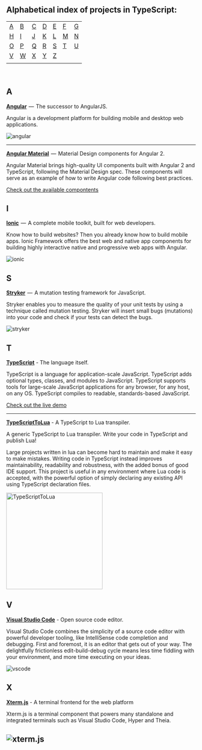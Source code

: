 ## Alphabetical index of projects in TypeScript:

|       |       |       |       |       |       |       |
|---    |---    |---    |---    |---    |---    |    ---|
|[A](#a)|[B](#b)|[C](#c)|[D](#d)|[E](#e)|[F](#f)|[G](#g)|
|[H](#h)|[I](#i)|[J](#j)|[K](#k)|[L](#l)|[M](#m)|[N](#n)|
|[O](#o)|[P](#p)|[Q](#q)|[R](#r)|[S](#s)|[T](#t)|[U](#u)|
|[V](#v)|[W](#w)|[X](#x)|[Y](#y)|[Z](#z)|       |       |
|       |       |       |       |       |       |       |

<br>

## A

[**Angular**](https://github.com/angular/angular)  —  The successor to AngularJS.

Angular is a development platform for building mobile and desktop web applications.

![angular](https://angular.io/resources/images/logos/angular2/angular.png)

---
[**Angular Material**](https://github.com/angular/material2)  —  Material Design components for Angular 2.

Angular Material brings high-quality UI components built with Angular 2 and TypeScript, following the Material Design spec. These components will serve as an example of how to write Angular code following best practices.

[Check out the available compontents](https://material.angular.io/components)

## I

[**Ionic**](https://github.com/driftyco/ionic)  —  A complete mobile toolkit, built for web developers.

Know how to build websites? Then you already know how to build mobile apps. Ionic Framework offers the best web and native app components for building highly interactive native and progressive web apps with Angular.

![ionic](https://ionicframework.com/img/ionic-logo.png)

## S

[**Stryker**](https://github.com/stryker-mutator/stryker)  —  A mutation testing framework for JavaScript.

Stryker enables you to measure the quality of your unit tests by using a technique called mutation testing. Stryker will insert small bugs (mutations) into your code and check if your tests can detect the bugs.

![stryker](http://stryker-mutator.github.io/images/stryker_205x205.png)

## T

[**TypeScript**](https://github.com/Microsoft/TypeScript) - The language itself.

TypeScript is a language for application-scale JavaScript. TypeScript adds optional types, classes, and modules to JavaScript. TypeScript supports tools for large-scale JavaScript applications for any browser, for any host, on any OS. TypeScript compiles to readable, standards-based JavaScript.

[Check out the live demo](http://www.typescriptlang.org/play/)

---
[**TypeScriptToLua**](https://github.com/TypeScriptToLua/TypeScriptToLua) - A TypeScript to Lua transpiler.

A generic TypeScript to Lua transpiler. Write your code in TypeScript and publish Lua!

Large projects written in lua can become hard to maintain and make it easy to make mistakes. Writing code in TypeScript instead improves maintainability, readability and robustness, with the added bonus of good IDE support. This project is useful in any environment where Lua code is accepted, with the powerful option of simply declaring any existing API using TypeScript declaration files.

<img src="https://raw.githubusercontent.com/TypeScriptToLua/TypeScriptToLua/master/logo-hq.png" alt="TypeScriptToLua" width="256" />

## V

[**Visual Studio Code**](https://github.com/Microsoft/vscode) - Open source code editor.

Visual Studio Code combines the simplicity of a source code editor with powerful developer tooling, like IntelliSense code completion and debugging.
First and foremost, it is an editor that gets out of your way. The delightfully frictionless edit-build-debug cycle means less time fiddling with your environment, and more time executing on your ideas.

![vscode](https://cloud.githubusercontent.com/assets/11839736/16642200/6624dde0-43bd-11e6-8595-c81885ba0dc2.png)

## X

[**Xterm.js**](https://github.com/xtermjs/xterm.js) - A terminal frontend for the web platform

Xterm.js is a terminal component that powers many standalone and integrated terminals such as Visual Studio Code, Hyper and Theia.

![xterm.js](https://raw.githubusercontent.com/xtermjs/xterm.js/master/logo-full.png)
---
